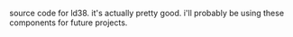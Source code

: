 source code for ld38. it's actually pretty good. i'll probably be using these
components for future projects.
